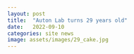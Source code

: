```yaml
---
layout: post
title:  "Auton Lab turns 29 years old"
date:   2022-09-10
categories: site news
image: assets/images/29_cake.jpg
---
```

